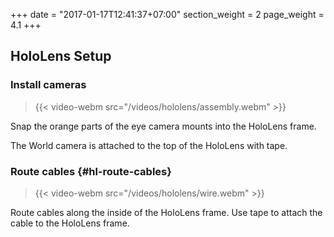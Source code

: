 +++
date = "2017-01-17T12:41:37+07:00"
section_weight = 2
page_weight = 4.1
+++

## HoloLens Setup

### Install cameras

> {{< video-webm src="/videos/hololens/assembly.webm" >}}

Snap the orange parts of the eye camera mounts into the HoloLens frame.

The World camera is attached to the top of the HoloLens with tape.

### Route cables {#hl-route-cables}

> {{< video-webm src="/videos/hololens/wire.webm" >}}

Route cables along the inside of the HoloLens frame. Use tape to attach the cable to the HoloLens frame.